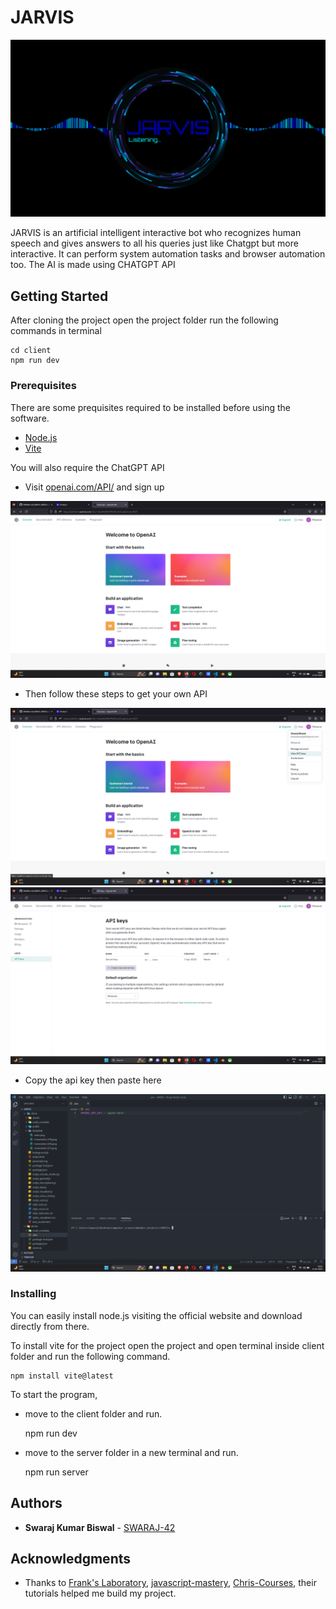 # JARVIS
<img src="./client/README/main.png">

JARVIS is an artificial intelligent interactive bot who recognizes human speech and gives answers to all his queries just like Chatgpt but more interactive. It can perform system automation tasks and browser automation too. The AI is made using CHATGPT API


## Getting Started

After cloning the project open the project folder run the following commands in terminal
```
cd client
npm run dev
```

### Prerequisites

There are some prequisites required to be installed before using the software. 
- [Node.js](https://nodejs.org/en)
- [Vite](https://vitejs.dev/)

You will also require the ChatGPT API
- Visit [openai.com/API/](https://openai.com/product) and sign up
<img src="./client/README/Screenshot (19).png">

- Then follow these steps to get your own API
<img src="./client/README/Screenshot (20).png">
<img src="./client/README/Screenshot (21).png">

- Copy the api key then paste here
<img src="./client/README/Screenshot (22).png">


### Installing

You can easily install node.js visiting the official website and download directly from there.

To install vite for the project open the project and open terminal inside client folder and run the following command.

    npm install vite@latest

To start the program, 
- move to the client folder and run.

    npm run dev

- move to the server folder in a new terminal and run.

    npm run server


## Authors

  - **Swaraj Kumar Biswal** -
    [SWARAJ-42](https://github.com/SWARAJ-42/)


## Acknowledgments
  - Thanks to [Frank's Laboratory](https://www.youtube.com/@Frankslaboratory), [javascript-mastery](https://www.youtube.com/@javascriptmastery), [Chris-Courses](https://www.youtube.com/@ChrisCourses), their tutorials helped me build my project.
